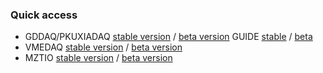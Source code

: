 ### Quick access

<!--
**wuhongyi/wuhongyi** is a ✨ _special_ ✨ repository because its `README.md` (this file) appears on your GitHub profile.

Here are some ideas to get you started:

- 🔭 I’m currently working on ...
- 🌱 I’m currently learning ...
- 👯 I’m looking to collaborate on ...
- 🤔 I’m looking for help with ...
- 💬 Ask me about ...
- 📫 How to reach me: ...
- 😄 Pronouns: ...
- ⚡ Fun fact: ...
-->

- GDDAQ/PKUXIADAQ [stable version](https://github.com/pkuNucExp/PKUXIADAQ) / [beta version](https://github.com/wuhongyi/PKUXIADAQ)     GUIDE [stable](https://pkunucexp.github.io/PKUXIADAQ/) / [beta](http://wuhongyi.cn/PKUXIADAQ/)
- VMEDAQ [stable version](https://github.com/pkuNucExp/VMEDAQ) / [beta version](https://github.com/wuhongyi/VMEDAQ)
- MZTIO [stable version](https://pkunucexp.github.io/MZTIO/) / [beta version](http://wuhongyi.cn/MZTIO/)
